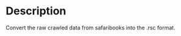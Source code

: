 Description
======================
Convert the raw crawled data from safaribooks into the .rsc format.